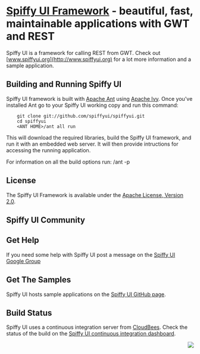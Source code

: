 [Spiffy UI Framework](http://www.spiffyui.org) - beautiful, fast, maintainable applications with GWT and REST
==================================================

Spiffy UI is a framework for calling REST from GWT.  Check out [www.spiffyui.org](http://www.spiffyui.org) for a lot more information and a sample application.


Building and Running Spiffy UI
--------------------------------------

Spiffy UI framework is built with [Apache Ant](http://ant.apache.org/) using [Apache Ivy](http://ant.apache.org/ivy/).  Once you've installed Ant go to your Spiffy UI working copy and run this command:

        git clone git://github.com/spiffyui/spiffyui.git
        cd spiffyui
        <ANT HOME>/ant all run
        
This will download the required libraries, build the Spiffy UI framework, and run it with an embedded web server.  It will then provide intructions for accessing the running application.  

For information on all the build options run:
        <ANT HOME>/ant -p

License
--------------------------------------

The Spiffy UI Framework is available under the [Apache License, Version 2.0](http://www.apache.org/licenses/LICENSE-2.0.html).

Spiffy UI Community
--------------------------------------

Get Help
--------------------------------------

If you need some help with Spiffy UI post a message on the <a href="http://groups.google.com/group/spiffy-ui">Spiffy UI Google Group</a>

Get The Samples
--------------------------------------

Spiffy UI hosts sample applications on the <a href="https://github.com/spiffyui/">Spiffy UI GitHub page</a>.

Build Status
--------------------------------------

Spiffy UI uses a continuous integration server from <a href="http://www.cloudbees.com/">CloudBees</a>.  Check the status of the build on the <a href="https://spiffyui.ci.cloudbees.com/">Spiffy UI continuous integration dashboard</a>.

<img src="http://web-static-cloudfront.s3.amazonaws.com/images/badges/BuiltOnDEV.png" style="float: right;" border="0">
